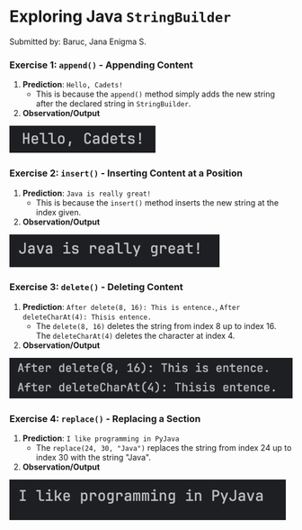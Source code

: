 # Exploring Java `StringBuilder`
Submitted by: Baruc, Jana Enigma S.

### Exercise 1: `append()` - Appending Content
1. **Prediction**: `Hello, Cadets!`
    * This is because the `append()` method simply adds the new string after the declared string in `StringBuilder`.
2. **Observation/Output**

![Exercise 1 Output](exercise1.png)

### Exercise 2: `insert()` - Inserting Content at a Position
1. **Prediction**: `Java is really great!`
    * This is because the `insert()` method inserts the new string at the index given.
2. **Observation/Output**

![Exercise 2 Output](exercise2.png)

### Exercise 3: `delete()` - Deleting Content
1. **Prediction**: `After delete(8, 16): This is entence.`, `After deleteCharAt(4): Thisis entence.`
    * The `delete(8, 16)` deletes the string from index 8 up to index 16. The `deleteCharAt(4)` deletes the character at index 4.
2. **Observation/Output**

![Exercise 3 Output](exercise3.png)

### Exercise 4: `replace()` - Replacing a Section
1. **Prediction**: `I like programming in PyJava`
    * The `replace(24, 30, "Java")` replaces the string from index 24 up to index 30 with the string "Java".
2. **Observation/Output**

![Exercise 4 Output](exercise4.png)